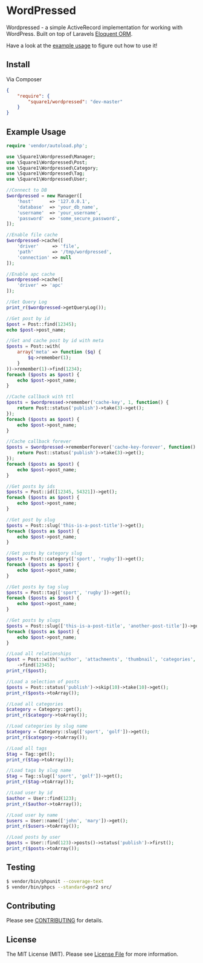 # WordPressed

Wordpressed - a simple ActiveRecord implementation for working with WordPress. Built on top of Laravels [Eloquent ORM](http://laravel.com/docs/eloquent).

Have a look at the [example usage](https://github.com/square1-io/wordpressed#example-usage) to figure out how to use it!

## Install

Via Composer

``` json
{
    "require": {
        "square1/wordpressed": "dev-master"
    }
}
```

## Example Usage

``` php
require 'vendor/autoload.php';

use \Square1\Wordpressed\Manager;
use \Square1\Wordpressed\Post;
use \Square1\Wordpressed\Category;
use \Square1\Wordpressed\Tag;
use \Square1\Wordpressed\User;

//Connect to DB
$wordpressed = new Manager([
    'host'      => '127.0.0.1',
    'database'  => 'your_db_name',
    'username'  => 'your_username',
    'password'  => 'some_secure_password',
]);

//Enable file cache
$wordpressed->cache([
    'driver'     => 'file',
    'path'       => '/tmp/wordpressed',
    'connection' => null
]);

//Enable apc cache
$wordpressed->cache([
    'driver' => 'apc'
]);

//Get Query Log
print_r($wordpressed->getQueryLog());

//Get post by id
$post = Post::find(12345);
echo $post->post_name;

//Get and cache post by id with meta
$posts = Post::with(
    array('meta' => function ($q) {
        $q->remember(1);
    }
))->remember(1)->find(1234);
foreach ($posts as $post) {
    echo $post->post_name;
}

//Cache callback with ttl
$posts = $wordpressed->remember('cache-key', 1, function() {
    return Post::status('publish')->take(3)->get();
});
foreach ($posts as $post) {
    echo $post->post_name;
}

//Cache callback forever
$posts = $wordpressed->rememberForever('cache-key-forever', function() {
    return Post::status('publish')->take(3)->get();
});
foreach ($posts as $post) {
    echo $post->post_name;
}

//Get posts by ids
$posts = Post::id([12345, 54321])->get();
foreach ($posts as $post) {
    echo $post->post_name;
}

//Get post by slug
$posts = Post::slug('this-is-a-post-title')->get();
foreach ($posts as $post) {
    echo $post->post_name;
}

//Get posts by category slug
$posts = Post::category(['sport', 'rugby'])->get();
foreach ($posts as $post) {
    echo $post->post_name;
}

//Get posts by tag slug
$posts = Post::tag(['sport', 'rugby'])->get();
foreach ($posts as $post) {
    echo $post->post_name;
}

//Get posts by slugs
$posts = Post::slug(['this-is-a-post-title', 'another-post-title'])->get();
foreach ($posts as $post) {
    echo $post->post_name;
}

//Load all relationships
$post = Post::with('author', 'attachments', 'thumbnail', 'categories', 'tags')
    ->find(12345);
print_r($post);

//Load a selection of posts
$posts = Post::status('publish')->skip(10)->take(10)->get();
print_r($posts->toArray());

//Load all categories
$category = Category::get();
print_r($category->toArray());

//Load categories by slug name
$category = Category::slug(['sport', 'golf'])->get();
print_r($category->toArray());

//Load all tags
$tag = Tag::get();
print_r($tag->toArray());

//Load tags by slug name
$tag = Tag::slug(['sport', 'golf'])->get();
print_r($tag->toArray());

//Load user by id
$author = User::find(123);
print_r($author->toArray());

//Load user by name
$users = User::name(['john', 'mary'])->get();
print_r($users->toArray());

//Load posts by user
$posts = User::find(123)->posts()->status('publish')->first();
print_r($posts->toArray());
```

## Testing

``` bash
$ vendor/bin/phpunit --coverage-text
$ vendor/bin/phpcs --standard=psr2 src/
```

## Contributing

Please see [CONTRIBUTING](https://github.com/square1-io/wordpressed/blob/master/CONTRIBUTING.md) for details.


## License

The MIT License (MIT). Please see [License File](https://github.com/square1-io/wordpressed/blob/master/LICENSE) for more information.